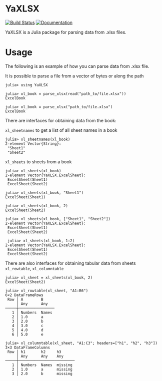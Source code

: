 # YaXLSX

[![Build Status](https://github.com/AlexKlo/YaXLSX.jl/actions/workflows/CI.yml/badge.svg?branch=main)](https://github.com/AlexKlo/YaXLSX.jl/actions/workflows/CI.yml?query=branch%3Amain)
[![Documentation](https://img.shields.io/badge/docs-latest-blue.svg)](https://AlexKlo.github.io/YaXLSX.jl/)

YaXLSX is a Julia package for parsing data from .xlsx files.

# Usage

The following is an example of how you can parse data from .xlsx file.

It is possible to parse a file from a vector of bytes or along the path

```julia-repl
julia> using YaXLSX

julia> xl_book = parse_xlsx(read("path_to/file.xlsx"))
ExcelBook

julia> xl_book = parse_xlsx("path_to/file.xlsx")
ExcelBook
```

There are interfaces for obtaining data from the book: 

`xl_sheetnames` to get a list of all sheet names in a book
```julia-repl
julia> xl_sheetnames(xl_book)
2-element Vector{String}:
 "Sheet1"
 "Sheet2"
```

`xl_sheets` to sheets from a book

```julia-repl
julia> xl_sheets(xl_book)
2-element Vector{YaXLSX.ExcelSheet}:
 ExcelSheet(Sheet1)
 ExcelSheet(Sheet2)

julia> xl_sheets(xl_book, "Sheet1")
ExcelSheet(Sheet1)

julia> xl_sheets(xl_book, 2)
ExcelSheet(Sheet2)

julia> xl_sheets(xl_book, ["Sheet1", "Sheet2"])
2-element Vector{YaXLSX.ExcelSheet}:
 ExcelSheet(Sheet1)
 ExcelSheet(Sheet2)

 julia> xl_sheets(xl_book, 1:2)
2-element Vector{YaXLSX.ExcelSheet}:
 ExcelSheet(Sheet1)
 ExcelSheet(Sheet2)
```

There are also interfaces for obtaining tabular data from sheets `xl_rowtable`, `xl_columntable`

```julia-repl
julia> xl_sheet = xl_sheets(xl_book, 2)
ExcelSheet(Sheet2)

julia> xl_rowtable(xl_sheet, "A1:B6")
6×2 DataFrameRows
 Row │ A        B
     │ Any      Any
─────┼────────────────
   1 │ Numbers  Names
   2 │ 1.0      a
   3 │ 2.0      b
   4 │ 3.0      c
   5 │ 4.0      d
   6 │ 5.0      e

julia> xl_columntable(xl_sheet, "A1:C3"; headers=["h1", "h2", "h3"])
3×3 DataFrameColumns
 Row │ h1       h2     h3
     │ Any      Any    Any
─────┼─────────────────────────
   1 │ Numbers  Names  missing
   2 │ 1.0      a      missing
   3 │ 2.0      b      missing
```